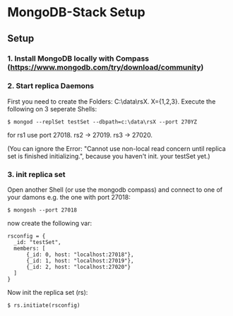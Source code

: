 # MongoDB-Stack Setup

## Setup

### 1. Install MongoDB locally with Compass (https://www.mongodb.com/try/download/community)

### 2. Start replica Daemons

First you need to create the Folders: C:\data\rsX.  X={1,2,3}. Execute the following on 3 seperate Shells:
```
$ mongod --replSet testSet --dbpath=c:\data\rsX --port 270YZ
```
for rs1 use port 27018. rs2 -> 27019. rs3 -> 27020.

(You can ignore the Error: "Cannot use non-local read concern until replica set is finished initializing.", because you haven't init. your testSet yet.)

### 3. init replica set

Open another Shell (or use the mongodb compass) and connect to one of your damons e.g. the one with port 27018: 
```
$ mongosh --port 27018
```
now create the following var:
```
rsconfig = {
  _id: "testSet",
  members: [
      {_id: 0, host: "localhost:27018"},
      {_id: 1, host: "localhost:27019"},
      {_id: 2, host: "localhost:27020"}
  ]
}
```
Now init the replica set (rs):
```
$ rs.initiate(rsconfig)
```
